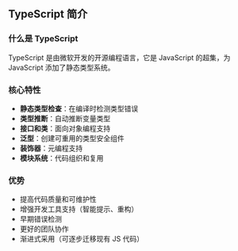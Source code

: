 ## TypeScript 简介

### 什么是 TypeScript
TypeScript 是由微软开发的开源编程语言，它是 JavaScript 的超集，为 JavaScript 添加了静态类型系统。

### 核心特性
- **静态类型检查**：在编译时检测类型错误
- **类型推断**：自动推断变量类型
- **接口和类**：面向对象编程支持
- **泛型**：创建可重用的类型安全组件
- **装饰器**：元编程支持
- **模块系统**：代码组织和复用

### 优势
- 提高代码质量和可维护性
- 增强开发工具支持（智能提示、重构）
- 早期错误检测
- 更好的团队协作
- 渐进式采用（可逐步迁移现有 JS 代码）